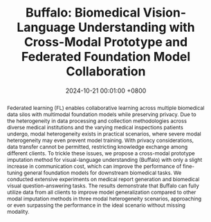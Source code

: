 ---
title: "Buffalo: Biomedical Vision-Language Understanding with Cross-Modal Prototype and Federated Foundation Model Collaboration"
date: 2024-10-21 00:01:00 +0800
selected: true
pub: "ACM CIKM'24, CCF-B, CORE-A <font color='red'>(Acceptance Rate: 22.7%)</font>"
pub_last: ' <span class="badge badge-pill badge-publication badge-danger">Oral</span>'
pub_date: "(2024)"
abstract: >-
  Federated learning (FL) enables collaborative learning across multiple biomedical data silos with multimodal foundation models while preserving privacy. Due to the heterogeneity in data processing and collection methodologies across diverse medical institutions and the varying medical inspections patients undergo, modal heterogeneity exists in practical scenarios, where severe modal heterogeneity may even prevent model training. With privacy considerations, data transfer cannot be permitted, restricting knowledge exchange among different clients. To trickle these issues, we propose a cross-modal prototype imputation method for visual-language understanding (Buffalo) with only a slight increase in communication cost, which can improve the performance of fine-tuning general foundation models for downstream biomedical tasks. We conducted extensive experiments on medical report generation and biomedical visual question-answering tasks. The results demonstrate that Buffalo can fully utilize data from all clients to improve model generalization compared to other modal imputation methods in three modal heterogeneity scenarios, approaching or even surpassing the performance in the ideal scenario without missing modality.
cover: /assets/images/covers/yan2024buffalo.png
authors:
  - Bingjie Yan
  - Qian Chen
  - Yiqiang Chen†
  - Xinlong Jiang
  - Wuliang Huang
  - Bingyu Wang
  - Zhirui Wang
  - Chenlong Gao
  - Teng Zhang
links:
  Paper: https://dl.acm.org/doi/10.1145/3627673.3679627
  Bib: bib/yan2024buffalo.txt

---